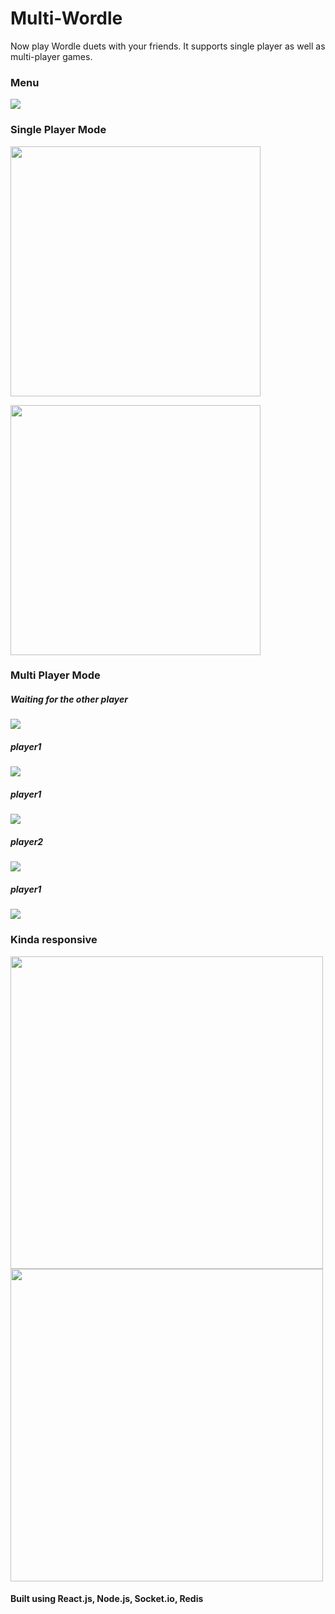 # Multi-Wordle

Now play Wordle duets with your friends.
It supports single player as well as multi-player games.

### Menu

<img src="https://github.com/arxxv/Multi-Wordle/blob/main/screenshots/menu.png"><img/>

### Single Player Mode

<img src="https://github.com/arxxv/Multi-Wordle/blob/main/screenshots/single-player-correct.jpg" width="400px"><img/>

<img src="https://github.com/arxxv/Multi-Wordle/blob/main/screenshots/single-player-wrong.jpg" width="400px"><img/>

### Multi Player Mode

##### Waiting for the other player

<img src="https://github.com/arxxv/Multi-Wordle/blob/main/screenshots/roomid.png"><img/>

##### player1

<img src="https://github.com/arxxv/Multi-Wordle/blob/main/screenshots/multi-player-i.png"><img/>

##### player1

<img src="https://github.com/arxxv/Multi-Wordle/blob/main/screenshots/multi-player-ii.png"><img/>

##### player2

<img src="https://github.com/arxxv/Multi-Wordle/blob/main/screenshots/multi-player-iii.png"><img/>

##### player1

<img src="https://github.com/arxxv/Multi-Wordle/blob/main/screenshots/multi-player-vi.png"><img/>

### Kinda responsive

<img src="https://github.com/arxxv/Multi-Wordle/blob/main/screenshots/multi-player-wrong.jpg" height="500px"><img/>
<img src="https://github.com/arxxv/Multi-Wordle/blob/main/screenshots/single-player-wrong-ii.jpg" height="500px"><img/>

#### Built using React.js, Node.js, Socket.io, Redis
